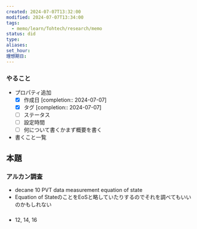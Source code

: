 ```yaml
---
created: 2024-07-07T13:32:00
modified: 2024-07-07T13:34:00
tags:
  - memo/learn/Tohtech/research/memo
status: did
type: 
aliases: 
set_hour: 
理想期日:
---
```

### やること
- プロパティ追加
	- [x] 作成日  [completion:: 2024-07-07]
	- [x] タグ  [completion:: 2024-07-07]
	- [ ] ステータス
	- [ ] 設定時間
	- [ ] 何について書くかまず概要を書く
- 書くこと一覧
## 本題
### アルカン調査
- decane 10 PVT data measurement equation of state
- Equation of StateのことをEoSと略していたりするのでそれを調べてもいいのかもしれない

### 
- 12, 14, 16